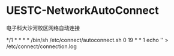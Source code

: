 # UESTC-NetworkAutoConnect
电子科大沙河校区网络自动连接


*/1 * * * * /bin/sh /etc/connect/autoconnect.sh
0 19 * * 1 echo '' > /etc/connect/connection.log
